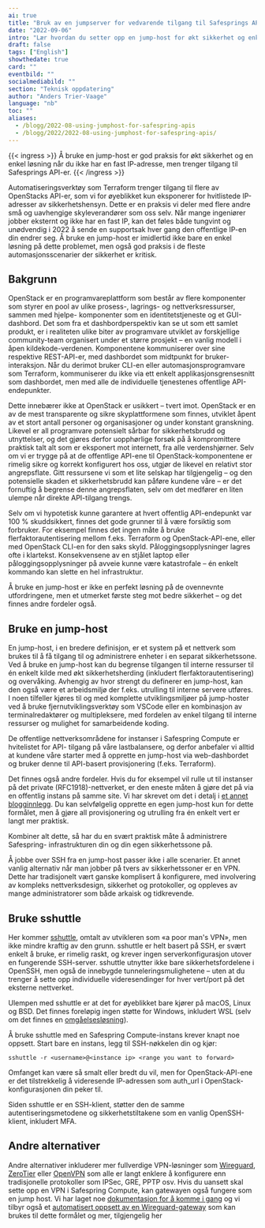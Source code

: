 ```yaml
---
ai: true
title: "Bruk av en jumpserver for vedvarende tilgang til Safesprings API-er"
date: "2022-09-06"
intro: "Lær hvordan du setter opp en jump-host for økt sikkerhet og enkel tilgang til Safesprings API-er når du er på farten."
draft: false
tags: ["English"]
showthedate: true
card: ""
eventbild: ""
socialmediabild: ""
section: "Teknisk oppdatering"
author: "Anders Trier-Vaage"
language: "nb"
toc: ""
aliases:
  - /blogg/2022-08-using-jumphost-for-safespring-apis
  - /blogg/2022/2022-08-using-jumphost-for-safespring-apis/
---
```

{{< ingress >}}
Å bruke en jump-host er god praksis for økt sikkerhet og en enkel løsning når du ikke har en fast IP-adresse, men trenger tilgang til Safesprings API-er.
{{< /ingress >}}

Automatiseringsverktøy som Terraform trenger tilgang til flere av OpenStacks API-er,
som vi for øyeblikket kun eksponerer for hvitlistede IP-adresser av sikkerhetshensyn.
Dette er en praksis vi deler med flere andre små og uavhengige skyleverandører som oss selv.
Når mange ingeniører jobber eksternt og ikke har en fast IP, kan det føles både tungvint og unødvendig
i 2022 å sende en supportsak hver gang den offentlige IP-en din endrer seg. Å bruke en jump-host er imidlertid ikke bare en enkel løsning på dette problemet, men også god praksis i de fleste automasjonsscenarier der sikkerhet er kritisk.

## Bakgrunn

OpenStack er en programvareplattform som består av flere komponenter som styrer en
pool av ulike prosess-, lagrings- og nettverksressurser, sammen med hjelpe-
komponenter som en identitetstjeneste og et GUI-dashbord. Det som fra et
dashbordperspektiv kan se ut som ett samlet produkt, er i realiteten ulike biter
av programvare utviklet av forskjellige community-team organisert under et større
prosjekt – en vanlig modell i åpen kildekode-verdenen. Komponentene kommuniserer
over sine respektive REST-API-er, med dashbordet som midtpunkt for bruker-
interaksjon. Når du derimot bruker CLI-en eller automasjonsprogramvare som Terraform,
kommuniserer du ikke via ett enkelt applikasjonsgrensesnitt som dashbordet, men med
alle de individuelle tjenestenes offentlige API-endepunkter.

Dette innebærer ikke at OpenStack er usikkert – tvert imot. OpenStack er
en av de mest transparente og sikre skyplattformene som finnes, utviklet
åpent av et stort antall personer og organisasjoner og under konstant
granskning. Likevel er all programvare potensielt sårbar for sikkerhetsbrudd
og utnyttelser, og det gjøres derfor uopphørlige forsøk på å kompromittere
praktisk talt alt som er eksponert mot internett, fra alle verdenshjørner.
Selv om vi er trygge på at de offentlige API-ene til OpenStack-komponentene er
rimelig sikre og korrekt konfigurert hos oss, utgjør de likevel en relativt
stor angrepsflate. Gitt ressursene vi som et lite selskap har tilgjengelig – og
den potensielle skaden et sikkerhetsbrudd kan påføre kundene våre – er det
fornuftig å begrense denne angrepsflaten, selv om det medfører en liten
ulempe når direkte API-tilgang trengs.

Selv om vi hypotetisk kunne garantere at hvert offentlig API-endepunkt var
100 % skuddsikkert, finnes det gode grunner til å være forsiktig som forbruker.
For eksempel finnes det ingen måte å bruke flerfaktorautentisering mellom f.eks.
Terraform og OpenStack-API-ene, eller med OpenStack CLI-en for den saks skyld.
Påloggingsopplysninger lagres ofte i klartekst. Konsekvensene av en stjålet laptop
eller påloggingsopplysninger på avveie kunne være katastrofale – én enkelt
kommando kan slette en hel infrastruktur.

Å bruke en jump-host er ikke en perfekt løsning på de ovennevnte utfordringene,
men et utmerket første steg mot bedre sikkerhet – og det finnes andre fordeler også.

## Bruke en jump-host

En jump-host, i en bredere definisjon, er et system på et nettverk som brukes til å få tilgang til og
administrere enheter i en separat sikkerhetssone. Ved å bruke en jump-host kan du begrense
tilgangen til interne ressurser til én enkelt kilde med økt sikkerhetsherding
(inkludert flerfaktorautentisering) og overvåking. Avhengig av hvor strengt du
definerer en jump-host, kan den også være et arbeidsmiljø der f.eks. utrulling til interne
servere utføres. I noen tilfeller kjøres til og med komplette utviklingsmiljøer på
jump-hoster ved å bruke fjernutviklingsverktøy som VSCode eller en kombinasjon av
terminalredaktører og multipleksere, med fordelen av enkel tilgang til interne ressurser
og mulighet for samarbeidende koding.

De offentlige nettverksområdene for instanser i Safespring Compute er hvitelistet for API-
tilgang på våre lastbalansere, og derfor anbefaler vi alltid at kundene våre starter med å
opprette en jump-host via web-dashbordet og bruker denne til API-basert provisjonering
(f.eks. Terraform).

Det finnes også andre fordeler. Hvis du for eksempel vil rulle ut til
instanser på det private (RFC1918)-nettverket, er den eneste måten å gjøre det på via en
offentlig instans på samme site. Vi har skrevet om det i detalj i
[et annet blogginnlegg](/blogg/2022-03-network/).
Du kan selvfølgelig opprette en egen jump-host kun for dette formålet, men
å gjøre all provisjonering og utrulling fra én enkelt vert er langt mer
praktisk.

Kombiner alt dette, så har du en svært praktisk måte å administrere Safespring-
infrastrukturen din og din egen sikkerhetssone på.

Å jobbe over SSH fra en jump-host passer ikke i alle scenarier. Et annet vanlig
alternativ når man jobber på tvers av sikkerhetssoner er en VPN. Dette har
tradisjonelt vært ganske komplisert å konfigurere, med involvering av kompleks
nettverksdesign, sikkerhet og protokoller, og oppleves av mange administratorer
som både arkaisk og tidkrevende.

## Bruke sshuttle

Her kommer [sshuttle](https://github.com/sshuttle/sshuttle), omtalt av utvikleren
som «a poor man's VPN», men ikke mindre kraftig av den grunn. sshuttle er
helt basert på SSH, er svært enkelt å bruke, er rimelig raskt, og krever ingen
serverkonfigurasjon utover en fungerende SSH-server. sshuttle utnytter ikke
bare sikkerhetsfordelene i OpenSSH, men også de innebygde tunneleringsmulighetene –
uten at du trenger å sette opp individuelle videresendinger for hver
vert/port på det eksterne nettverket.

Ulempen med sshuttle er at det for øyeblikket bare kjører på macOS, Linux og BSD.
Det finnes foreløpig ingen støtte for Windows, inkludert WSL (selv om det finnes en
[omgåelsesløsning](https://sshuttle.readthedocs.io/en/stable/windows.html)).

Å bruke sshuttle med en Safespring Compute-instans krever knapt noe oppsett.
Start bare en instans, legg til SSH-nøkkelen din og kjør:
```
sshuttle -r <username>@<instance ip> <range you want to forward>
```
Omfanget kan være så smalt eller bredt du vil, men for OpenStack-API-ene er det tilstrekkelig å videresende IP-adressen som auth_url i OpenStack-konfigurasjonen din peker til.

Siden sshuttle er en SSH-klient, støtter den de samme autentiseringsmetodene og sikkerhetstiltakene som en vanlig OpenSSH-klient, inkludert MFA.

## Andre alternativer

Andre alternativer inkluderer mer fullverdige VPN-løsninger som
[Wireguard](https://www.wireguard.com/), [ZeroTier](https://www.zerotier.com/)
eller [OpenVPN](https://openvpn.net/) som alle er langt enklere å konfigurere enn
tradisjonelle protokoller som IPSec, GRE, PPTP osv. Hvis du uansett skal sette opp en VPN
i Safespring Compute, kan gatewayen også fungere som en jump host. Vi har
laget noe [dokumentasjon for å komme i gang](https://docs.safespring.com/new/vpn/) og vi tilbyr også et [automatisert oppsett av en
Wireguard-gateway](https://github.com/safespring-community/wireguard-gateway) som kan brukes til dette formålet og mer, tilgjengelig her